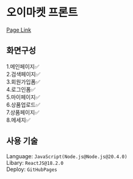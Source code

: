 # 오이마켓 프론트

[Page Link](https://endyd9.github.io/OiMarket-client)

## 화면구성

1.메인페이지✅  
2.검색페이지✅  
3.회원가입폼✅  
4.로그인폼✅  
5.마이페이지✅  
6.상품업로드✅  
7.상품페이지✅  
8.메세지✅

## 사용 기술

Language: `JavaScript(Node.js@Node.js@20.4.0)`  
Libary: `ReactJS@18.2.0`  
Deploy: `GitHubPages`
